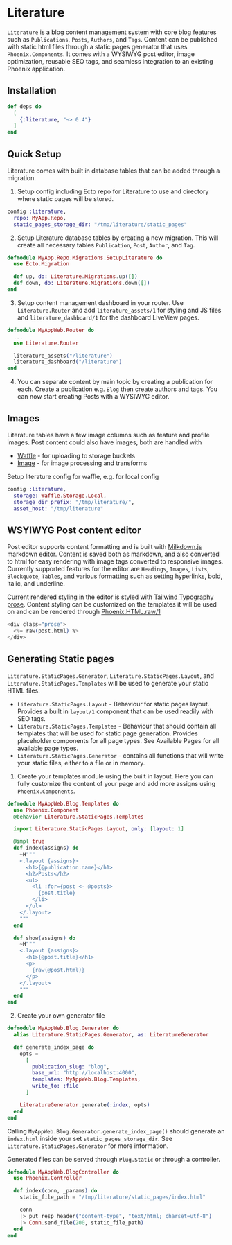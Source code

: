 # Literature

`Literature` is a blog content management system with core blog features such as `Publications`, `Posts`, `Authors`, and `Tags`. Content can be published with static html files through a static pages generator that uses `Phoenix.Components`. It comes with a WYSIWYG post editor, image optimization, reusable SEO tags, and seamless integration to an existing Phoenix application.

## Installation

```elixir
def deps do
  [
    {:literature, "~> 0.4"}
  ]
end
```

## Quick Setup

Literature comes with built in database tables that can be added through a migration.

1. Setup config including Ecto repo for Literature to use and directory where static pages will be stored.

```elixir
config :literature,
  repo: MyApp.Repo,
  static_pages_storage_dir: "/tmp/literature/static_pages"
```

2. Setup Literature database tables by creating a new migration. This will create all necessary tables `Publication`, `Post`, `Author`, and `Tag`.

```elixir
defmodule MyApp.Repo.Migrations.SetupLiterature do
  use Ecto.Migration

  def up, do: Literature.Migrations.up([])
  def down, do: Literature.Migrations.down([])
end
```

3. Setup content management dashboard in your router. Use `Literature.Router` and add `literature_assets/1` for styling and JS files and `literature_dashboard/1` for the dashboard LiveView pages.

```elixir
defmodule MyAppWeb.Router do
  ...
  use Literature.Router

  literature_assets("/literature")
  literature_dashboard("/literature")
end
```

4. You can separate content by main topic by creating a publication for each. Create a publication e.g. `Blog` then create authors and tags. You can now start creating Posts with a WYSIWYG editor.

## Images

Literature tables have a few image columns such as feature and profile images. Post content could also have images, both are handled with

- [Waffle](https://github.com/elixir-waffle/waffle) - for uploading to storage buckets
- [Image](https://github.com/elixir-image/image) - for image processing and transforms

Setup literature config for waffle, e.g. for local config

```elixir
config :literature,
  storage: Waffle.Storage.Local,
  storage_dir_prefix: "/tmp/literature/",
  asset_host: "/tmp/literature"
```

## WSYIWYG Post content editor

Post editor supports content formatting and is built with [Milkdown.js](https://milkdown.dev/) markdown editor.
Content is saved both as markdown, and also converted to html for easy rendering with image tags converted to responsive images.
Currently supported features for the editor are `Headings`, `Images`, `Lists`, `Blockquote`, `Tables`, and various formatting such as setting hyperlinks, bold, italic, and underline.

Current rendered styling in the editor is styled with [Tailwind Typography prose](https://github.com/tailwindlabs/tailwindcss-typography). Content styling can be customized on the templates it will be used on and can be rendered through [Phoenix.HTML.raw/1](https://hexdocs.pm/phoenix_html/Phoenix.HTML.html#raw/1)

```elixir
<div class="prose">
  <%= raw(post.html) %>
</div>
```

## Generating Static pages

`Literature.StaticPages.Generator`, `Literature.StaticPages.Layout`, and `Literature.StaticPages.Templates` will be used to generate your static HTML files.

- `Literature.StaticPages.Layout` - Behaviour for static pages layout. Provides a built in `layout/1` component that can be used readily with SEO tags.
- `Literature.StaticPages.Templates` - Behaviour that should contain all templates that will be used for static page generation. Provides placeholder components for all page types. See Available Pages for all available page types.
- `Literature.StaticPages.Generator` - contains all functions that will write your static files, either to a file or in memory.

1. Create your templates module using the built in layout. Here you can fully customize the content of your page and add more assigns using `Phoenix.Components`.

```elixir
defmodule MyAppWeb.Blog.Templates do
  use Phoenix.Component
  @behavior Literature.StaticPages.Templates

  import Literature.StaticPages.Layout, only: [layout: 1]

  @impl true
  def index(assigns) do
    ~H"""
    <.layout {assigns}>
      <h1>{@publication.name}</h1>
      <h2>Posts</h2>
      <ul>
        <li :for={post <- @posts}>
          {post.title}
        </li>
      </ul>
    </.layout>
    """
  end

  def show(assigns) do
    ~H"""
    <.layout {assigns}>
      <h1>{@post.title}</h1>
      <p>
        {raw(@post.html)}
      </p>
    </.layout>
    """
  end
end
```

2. Create your own generator file

```elixir
defmodule MyAppWeb.Blog.Generator do
  alias Literature.StaticPages.Generator, as: LiteratureGenerator

  def generate_index_page do
    opts =
      [
        publication_slug: "blog",
        base_url: "http://localhost:4000",
        templates: MyAppWeb.Blog.Templates,
        write_to: :file
      ]

    LiteratureGenerator.generate(:index, opts)
  end
end
```

Calling `MyAppWeb.Blog.Generator.generate_index_page()` should generate an `index.html` inside your set `static_pages_storage_dir`.
See `Literature.StaticPages.Generator` for more information.

Generated files can be served through `Plug.Static` or through a controller.

```elixir
defmodule MyAppWeb.BlogController do
  use Phoenix.Controller

  def index(conn, _params) do
    static_file_path = "/tmp/literature/static_pages/index.html"

    conn
    |> put_resp_header("content-type", "text/html; charset=utf-8")
    |> Conn.send_file(200, static_file_path)
  end
end
```
